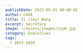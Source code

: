 ```yaml
---
publishDate: 2023-05-01 00:00:05
author: CASA
title: Xi (Joy) Wang
excerpt: Secretary
image: ~/assets/images/JoyW.jpg
category: Executives
tags:
  - 2023-2024
---
```

